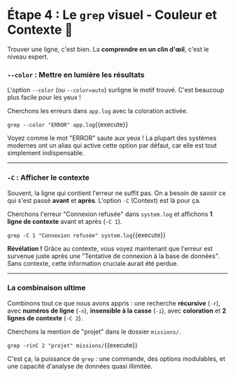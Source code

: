 # Étape 4 : Le `grep` visuel - Couleur et Contexte 🎨

Trouver une ligne, c'est bien. La **comprendre en un clin d'œil**, c'est le niveau expert.

### `--color` : Mettre en lumière les résultats

L'option `--color` (ou `--color=auto`) surligne le motif trouvé. C'est beaucoup plus facile pour les yeux !

Cherchons les erreurs dans `app.log` avec la coloration activée.

`grep --color "ERROR" app.log`{{execute}}

Voyez comme le mot "ERROR" saute aux yeux ! La plupart des systèmes modernes ont un alias qui active cette option par défaut, car elle est tout simplement indispensable.

---

### `-C` : Afficher le contexte

Souvent, la ligne qui contient l'erreur ne suffit pas. On a besoin de savoir ce qui s'est passé **avant** et **après**. L'option `-C` (Context) est là pour ça.

Cherchons l'erreur "Connexion refusée" dans `system.log` et affichons **1 ligne de contexte** avant et après (`-C 1`).

`grep -C 1 "Connexion refusée" system.log`{{execute}}

**Révélation !** Grâce au contexte, vous voyez maintenant que l'erreur est survenue juste après une "Tentative de connexion à la base de données". Sans contexte, cette information cruciale aurait été perdue.

---

### La combinaison ultime

Combinons tout ce que nous avons appris : une recherche **récursive** (`-r`), avec **numéros de ligne** (`-n`), **insensible à la casse** (`-i`), avec **coloration** et **2 lignes de contexte** (`-C 2`).

Cherchons la mention de "projet" dans le dossier `missions/`.

`grep -rinC 2 "projet" missions/`{{execute}}

C'est ça, la puissance de `grep` : une commande, des options modulables, et une capacité d'analyse de données quasi illimitée.